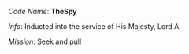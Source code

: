_Code Name_: **TheSpy**

_Info_: Inducted into the service of His Majesty, Lord A.

_Mission_: Seek and pull